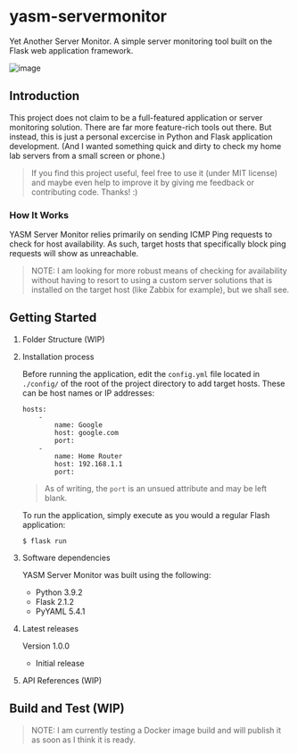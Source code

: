 # yasm-servermonitor
Yet Another Server Monitor. A simple server monitoring tool built on the Flask web application framework.

![image](https://user-images.githubusercontent.com/1324254/170273975-fa0c632b-c8e3-4733-97a9-657a412fab67.png)

## Introduction
This project does not claim to be a full-featured application or server monitoring solution. There are far more feature-rich tools out there. But instead, this is just a personal excercise in Python and Flask application development. (And I wanted something quick and dirty to check my home lab servers from a small screen or phone.)

> If you find this project useful, feel free to use it (under MIT license) and maybe even help to improve it by giving me feedback or contributing code. Thanks! :)

### How It Works
YASM Server Monitor relies primarily on sending ICMP Ping requests to check for host availability. As such, target hosts that specifically block ping requests will show as unreachable.

> NOTE: I am looking for more robust means of checking for availability without having to resort to using a custom server solutions that is installed on the target host (like Zabbix for example), but we shall see.

## Getting Started
1. Folder Structure (WIP)

2. Installation process
    
    Before running the application, edit the ```config.yml``` file located in ```./config/``` of the root of the project directory to add target hosts. These can be host names or IP addresses:

    ```
    hosts:
        -
            name: Google
            host: google.com
            port: 
        -
            name: Home Router
            host: 192.168.1.1
            port:
    ```
    > As of writing, the ```port``` is an unsued attribute and may be left blank.

    To run the application, simply execute as you would a regular Flash application:

    ```$ flask run```   

3. Software dependencies

    YASM Server Monitor was built using the following:
    - Python 3.9.2
    - Flask 2.1.2
    - PyYAML 5.4.1
    
4. Latest releases

    Version 1.0.0
    - Initial release

5. API References (WIP)

## Build and Test (WIP)

> NOTE: I am currently testing a Docker image build and will publish it as soon as I think it is ready.
